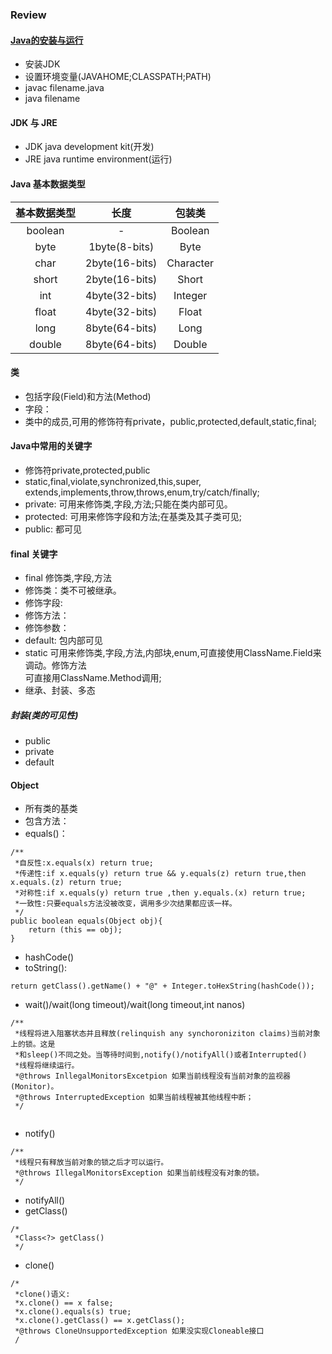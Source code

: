 ### Review
#### [Java的安装与运行][1]
* 安装JDK
* 设置环境变量(JAVAHOME;CLASSPATH;PATH)
* javac filename.java
* java filename

#### JDK 与 JRE
* JDK java development kit(开发)
* JRE java runtime environment(运行)
#### Java 基本数据类型

| 基本数据类型 | 长度 | 包装类|
| :-----:|:---------:| :------------:|
|boolean|-|Boolean|
|byte|1byte(8-bits)|Byte
|char|2byte(16-bits)|Character
|short|2byte(16-bits)|Short
|int|4byte(32-bits)|Integer
|float|4byte(32-bits)|Float
|long|8byte(64-bits)|Long
|double|8byte(64-bits)|Double

#### 类
* 包括字段(Field)和方法(Method)
* 字段：
* 类中的成员,可用的修饰符有private，public,protected,default,static,final;
#### Java中常用的关键字
* 修饰符private,protected,public
* static,final,violate,synchronized,this,super,
extends,implements,throw,throws,enum,try/catch/finally;
* private: 可用来修饰类,字段,方法;只能在类内部可见。
* protected: 可用来修饰字段和方法;在基类及其子类可见;
* public: 都可见
#### final 关键字
* final 修饰类,字段,方法
* 修饰类：类不可被继承。
* 修饰字段:
* 修饰方法：
* 修饰参数：
* default: 包内部可见
* static 可用来修饰类,字段,方法,内部块,enum,可直接使用ClassName.Field来调动。修饰方法  
可直接用ClassName.Method调用;
* 继承、封装、多态
##### 封装(类的可见性)
* public
* private
* default


#### Object
* 所有类的基类
* 包含方法：
* equals()：

```
/**
 *自反性:x.equals(x) return true;
 *传递性:if x.equals(y) return true && y.equals(z) return true,then x.equals.(z) return true;
 *对称性:if x.equals(y) return true ,then y.equals.(x) return true;
 *一致性:只要equals方法没被改变，调用多少次结果都应该一样。
 */
public boolean equals(Object obj){
    return (this == obj);
}
```

* hashCode()
* toString():
```
return getClass().getName() + "@" + Integer.toHexString(hashCode());
```

* wait()/wait(long timeout)/wait(long timeout,int nanos)
```
/**
 *线程将进入阻塞状态并且释放(relinquish any synchoroniziton claims)当前对象上的锁。这是
 *和sleep()不同之处。当等待时间到,notify()/notifyAll()或者Interrupted()
 *线程将继续运行。
 *@throws InllegalMonitorsExcetpion 如果当前线程没有当前对象的监视器(Monitor)。 
 *@throws InterruptedException 如果当前线程被其他线程中断；
 */
 
```
* notify()

```
/**
 *线程只有释放当前对象的锁之后才可以运行。
 *@throws IllegalMonitorsException 如果当前线程没有对象的锁。
 */
```

* notifyAll()
* getClass()
```
/*
 *Class<?> getClass()
 */
```
* clone()
```
/*
 *clone()语义:
 *x.clone() == x false;
 *x.clone().equals(s) true;
 *x.clone().getClass() == x.getClass();
 *@throws CloneUnsupportedException 如果没实现Cloneable接口
 /
```







[1]:https://www.cnblogs.com/xqx-qyy/p/7659805.html
